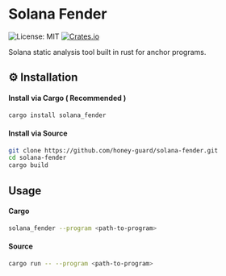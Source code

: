 # Solana Fender
![License: MIT](https://img.shields.io/badge/License-MIT-red.svg) [![Crates.io](https://img.shields.io/crates/v/solana_fender?color=blue)](https://crates.io/crates/solana_fender)  

Solana static analysis tool built in rust for anchor programs.

## ⚙️ Installation

#### Install via Cargo ( Recommended )

```bash
cargo install solana_fender
```

#### Install via Source

```bash
git clone https://github.com/honey-guard/solana-fender.git
cd solana-fender
cargo build
```

## Usage

#### Cargo
```bash
solana_fender --program <path-to-program>
```

#### Source
```bash
cargo run -- --program <path-to-program>
```
